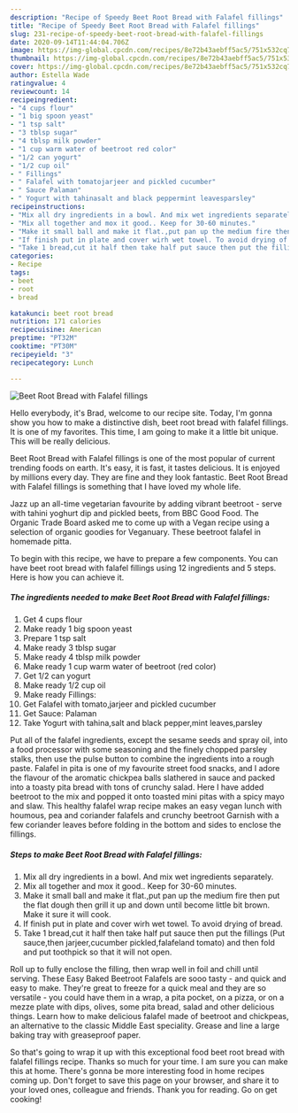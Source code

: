 ```yaml
---
description: "Recipe of Speedy Beet Root Bread with Falafel fillings"
title: "Recipe of Speedy Beet Root Bread with Falafel fillings"
slug: 231-recipe-of-speedy-beet-root-bread-with-falafel-fillings
date: 2020-09-14T11:44:04.706Z
image: https://img-global.cpcdn.com/recipes/8e72b43aebff5ac5/751x532cq70/beet-root-bread-with-falafel-fillings-recipe-main-photo.jpg
thumbnail: https://img-global.cpcdn.com/recipes/8e72b43aebff5ac5/751x532cq70/beet-root-bread-with-falafel-fillings-recipe-main-photo.jpg
cover: https://img-global.cpcdn.com/recipes/8e72b43aebff5ac5/751x532cq70/beet-root-bread-with-falafel-fillings-recipe-main-photo.jpg
author: Estella Wade
ratingvalue: 4
reviewcount: 14
recipeingredient:
- "4 cups flour"
- "1 big spoon yeast"
- "1 tsp salt"
- "3 tblsp sugar"
- "4 tblsp milk powder"
- "1 cup warm water of beetroot red color"
- "1/2 can yogurt"
- "1/2 cup oil"
- " Fillings"
- " Falafel with tomatojarjeer and pickled cucumber"
- " Sauce Palaman"
- " Yogurt with tahinasalt and black peppermint leavesparsley"
recipeinstructions:
- "Mix all dry ingredients in a bowl. And mix wet ingredients separately."
- "Mix all together and mox it good.. Keep for 30-60 minutes."
- "Make it small ball and make it flat.,put pan up the medium fire then put the flat dough then grill it up and down until become little bit brown. Make it sure it will cook."
- "If finish put in plate and cover wirh wet towel. To avoid drying of bread."
- "Take 1 bread,cut it half then take half put sauce then put the fillings (Put sauce,then jarjeer,cucumber pickled,falafeland tomato) and then fold and put toothpick so that it will not open."
categories:
- Recipe
tags:
- beet
- root
- bread

katakunci: beet root bread 
nutrition: 171 calories
recipecuisine: American
preptime: "PT32M"
cooktime: "PT30M"
recipeyield: "3"
recipecategory: Lunch

---
```



![Beet Root Bread with Falafel fillings](https://img-global.cpcdn.com/recipes/8e72b43aebff5ac5/751x532cq70/beet-root-bread-with-falafel-fillings-recipe-main-photo.jpg)

Hello everybody, it's Brad, welcome to our recipe site. Today, I'm gonna show you how to make a distinctive dish, beet root bread with falafel fillings. It is one of my favorites. This time, I am going to make it a little bit unique. This will be really delicious.

Beet Root Bread with Falafel fillings is one of the most popular of current trending foods on earth. It's easy, it is fast, it tastes delicious. It is enjoyed by millions every day. They are fine and they look fantastic. Beet Root Bread with Falafel fillings is something that I have loved my whole life.

Jazz up an all-time vegetarian favourite by adding vibrant beetroot - serve with tahini yoghurt dip and pickled beets, from BBC Good Food. The Organic Trade Board asked me to come up with a Vegan recipe using a selection of organic goodies for Veganuary. These beetroot falafel in homemade pitta.


To begin with this recipe, we have to prepare a few components. You can have beet root bread with falafel fillings using 12 ingredients and 5 steps. Here is how you can achieve it.

<!--inarticleads1-->

##### The ingredients needed to make Beet Root Bread with Falafel fillings:

1. Get 4 cups flour
1. Make ready 1 big spoon yeast
1. Prepare 1 tsp salt
1. Make ready 3 tblsp sugar
1. Make ready 4 tblsp milk powder
1. Make ready 1 cup warm water of beetroot (red color)
1. Get 1/2 can yogurt
1. Make ready 1/2 cup oil
1. Make ready  Fillings:
1. Get  Falafel with tomato,jarjeer and pickled cucumber
1. Get  Sauce: Palaman
1. Take  Yogurt with tahina,salt and black pepper,mint leaves,parsley


Put all of the falafel ingredients, except the sesame seeds and spray oil, into a food processor with some seasoning and the finely chopped parsley stalks, then use the pulse button to combine the ingredients into a rough paste. Falafel in pita is one of my favourite street food snacks, and I adore the flavour of the aromatic chickpea balls slathered in sauce and packed into a toasty pita bread with tons of crunchy salad. Here I have added beetroot to the mix and popped it onto toasted mini pitas with a spicy mayo and slaw. This healthy falafel wrap recipe makes an easy vegan lunch with houmous, pea and coriander falafels and crunchy beetroot Garnish with a few coriander leaves before folding in the bottom and sides to enclose the fillings. 

<!--inarticleads2-->

##### Steps to make Beet Root Bread with Falafel fillings:

1. Mix all dry ingredients in a bowl. And mix wet ingredients separately.
1. Mix all together and mox it good.. Keep for 30-60 minutes.
1. Make it small ball and make it flat.,put pan up the medium fire then put the flat dough then grill it up and down until become little bit brown. Make it sure it will cook.
1. If finish put in plate and cover wirh wet towel. To avoid drying of bread.
1. Take 1 bread,cut it half then take half put sauce then put the fillings (Put sauce,then jarjeer,cucumber pickled,falafeland tomato) and then fold and put toothpick so that it will not open.


Roll up to fully enclose the filling, then wrap well in foil and chill until serving. These Easy Baked Beetroot Falafels are sooo tasty - and quick and easy to make. They&#39;re great to freeze for a quick meal and they are so versatile - you could have them in a wrap, a pita pocket, on a pizza, or on a mezze plate with dips, olives, some pita bread, salad and other delicious things. Learn how to make delicious falafel made of beetroot and chickpeas, an alternative to the classic Middle East speciality. Grease and line a large baking tray with greaseproof paper. 

So that's going to wrap it up with this exceptional food beet root bread with falafel fillings recipe. Thanks so much for your time. I am sure you can make this at home. There's gonna be more interesting food in home recipes coming up. Don't forget to save this page on your browser, and share it to your loved ones, colleague and friends. Thank you for reading. Go on get cooking!
